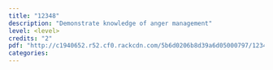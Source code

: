 ```yaml
---
title: "12348"
description: "Demonstrate knowledge of anger management"
level: <level>
credits: "2"
pdf: "http://c1940652.r52.cf0.rackcdn.com/5b6d0206b8d39a6d05000797/12348.pdf"
categories:
---
```

